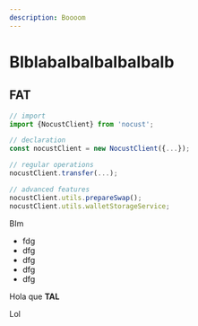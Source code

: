 ```yaml
---
description: Boooom
---
```


# Blblabalbalbalbalbalb

## FAT

```javascript
// import
import {NocustClient} from 'nocust';

// declaration
const nocustClient = new NocustClient({...});

// regular operations
nocustClient.transfer(...);

// advanced features
nocustClient.utils.prepareSwap();
nocustClient.utils.walletStorageService;
```

BIm

* fdg
* dfg
* dfg
* dfg
* dfg

Hola que **TAL**

Lol

